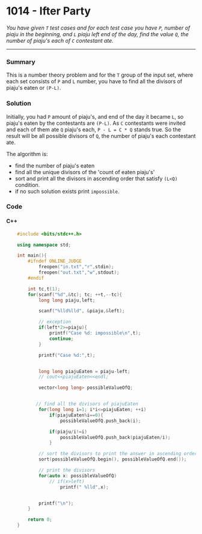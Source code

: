 # 1014 - Ifter Party

_You have given `T` test cases and for each test case you have `P`, number of piaju in the beginning, and `L` piaju left end of the day, find the value `Q`, the number of piaju's each of `C` contestant ate._

---

### Summary

This is a number theory problem and for the `T` group of the input set, where each set consists of `P` and `L` number, you have to find all the divisors of piaju's eaten or `(P-L)`.

### Solution

Initially, you had `P` amount of piaju's, and end of the day it became `L`, so piaju's eaten by the contestants are `(P-L)`. As `C` contestants were invited and each of them ate `Q` piaju's each, `P - L = C * Q` stands true. So the result will be all possible divisors of `Q`, the number of piaju's each contestant ate.

The algorithm is:

- find the number of piaju's eaten
- find all the unique divisors of the 'count of eaten piaju's'
- sort and print all the divisors in ascending order that satisfy `(L<Q)` condition.
- if no such solution exists print `impossible`.

### Code

#### C++

```cpp
    #include <bits/stdc++.h>

    using namespace std;

    int main(){
        #ifndef ONLINE_JUDGE
            freopen("in.txt","r",stdin);
            freopen("out.txt","w",stdout);
        #endif

        int tc,t(1);
        for(scanf("%d",&tc); tc; ++t,--tc){
            long long piaju,left;

            scanf("%lld%lld", &piaju,&left);

            // exception
            if(left*2>=piaju){
                printf("Case %d: impossible\n",t);
                continue;
            }

            printf("Case %d:",t);


            long long piajuEaten = piaju-left;
            // cout<<piajuEaten<<endl;

            vector<long long> possibleValueOfQ;


           // find all the divisors of piajuEaten
            for(long long i=1; i*i<=piajuEaten; ++i)
                if(piajuEaten%i==0){
                    possibleValueOfQ.push_back(i);

                if(piaju/i!=i)
                    possibleValueOfQ.push_back(piajuEaten/i);
                }

            // sort the divisors to print the answer in ascending order
            sort(possibleValueOfQ.begin(), possibleValueOfQ.end());

            // print the divisors
            for(auto x: possibleValueOfQ)
                // if(x>left)
                    printf(" %lld",x);


            printf("\n");
        }

        return 0;
    }

```
